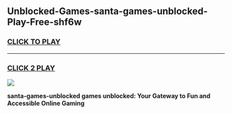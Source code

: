 
## Unblocked-Games-santa-games-unblocked-Play-Free-shf6w
<h3>
<a href="https://premium76.site?title=santa-games-unblocked&ref=24M">CLICK TO PLAY</a></h3>
<hr>

<h3>
<a href="https://premium76.site?title=santa-games-unblocked&ref=24M">CLICK 2 PLAY</a>
  
</h3>

<a href="https://premium76.site?title=santa-games-unblocked&ref=24M"><img src="https://clearcache.store/games.png"></a>


**santa-games-unblocked games unblocked: Your Gateway to Fun and Accessible Online Gaming**

